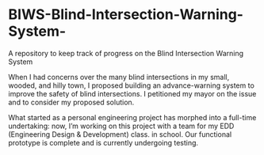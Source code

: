 # BIWS-Blind-Intersection-Warning-System-
A repository to keep track of progress on the Blind Intersection Warning System


When I had concerns over the many blind intersections in my small, wooded, and hilly town, I proposed building an advance-warning system to improve the safety of blind intersections. I petitioned my mayor on the issue and to consider my proposed solution.

What started as a personal engineering project has morphed into a full-time undertaking: now, I’m working on this project with a team for my EDD (Engineering Design & Development) class. in school. Our functional prototype is complete and is currently undergoing testing.
